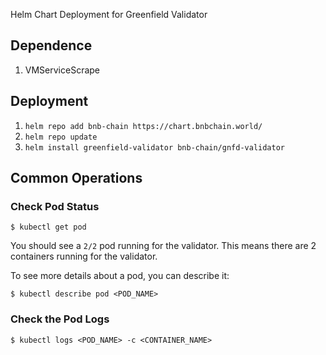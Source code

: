 Helm Chart Deployment for Greenfield Validator

## Dependence
1. VMServiceScrape

## Deployment
1. `helm repo add bnb-chain https://chart.bnbchain.world/`
2. `helm repo update`
3. `helm install greenfield-validator bnb-chain/gnfd-validator`

## Common Operations

### Check Pod Status

```
$ kubectl get pod
```

You should see a `2/2` pod running for the validator. This means there are 2 containers running for the validator.

To see more details about a pod, you can describe it:

```
$ kubectl describe pod <POD_NAME> 
```

### Check the Pod Logs 

```
$ kubectl logs <POD_NAME> -c <CONTAINER_NAME>
